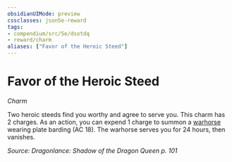 ```yaml
---
obsidianUIMode: preview
cssclasses: json5e-reward
tags:
- compendium/src/5e/dsotdq
- reward/charm
aliases: ["Favor of the Heroic Steed"]
---
```

# Favor of the Heroic Steed
*Charm*  

Two heroic steeds find you worthy and agree to serve you. This charm has 2 charges. As an action, you can expend 1 charge to summon a [warhorse](/2-Mechanics/CLI/bestiary/beast/warhorse.md) wearing plate barding (AC 18). The warhorse serves you for 24 hours, then vanishes.

*Source: Dragonlance: Shadow of the Dragon Queen p. 101*